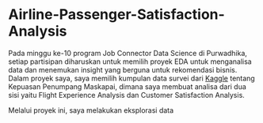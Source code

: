 # Airline-Passenger-Satisfaction-Analysis
Pada minggu ke-10 program Job Connector Data Science di Purwadhika, setiap partisipan diharuskan untuk memilih proyek EDA untuk menganalisa data dan menemukan insight yang berguna untuk rekomendasi bisnis. Dalam proyek saya, saya memilih kumpulan data survei dari [Kaggle](https://www.kaggle.com/datasets/teejmahal20/airline-passenger-satisfaction) tentang Kepuasan Penumpang Maskapai, dimana saya membuat analisa dari dua sisi yaitu Flight Experience Analysis dan Customer Satisfaction Analysis.

Melalui proyek ini, saya melakukan eksplorasi data
